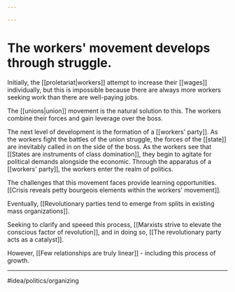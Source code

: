 ```yaml
---

---
```

# The workers' movement develops through struggle. 
Initially, the [[proletariat|workers]] attempt to increase their [[wages]] individually, but this is impossible because there are always more workers seeking work than there are well-paying jobs. 

The [[unions|union]] movement is the natural solution to this. The workers combine their forces and gain leverage over the boss. 

The next level of development is the formation of a [[workers' party]]. As the workers fight the battles of the union struggle, the forces of the [[state]] are inevitably called in on the side of the boss. As the workers see that [[States are instruments of class domination]], they begin to agitate for political demands alongside the economic. Through the apparatus of a [[workers' party]], the workers enter the realm of politics. 

The challenges that this movement faces provide learning opportunities. [[Crisis reveals petty bourgeois elements within the workers' movement]]. 

Eventually, [[Revolutionary parties tend to emerge from splits in existing mass organizations]]. 

Seeking to clarify and speeed this process, [[Marxists strive to elevate the conscious factor of revolution]], and in doing so, [[The revolutionary party acts as a catalyst]]. 

However, [[Few relationships are truly linear]] - including this process of growth.

---
#idea/politics/organizing 